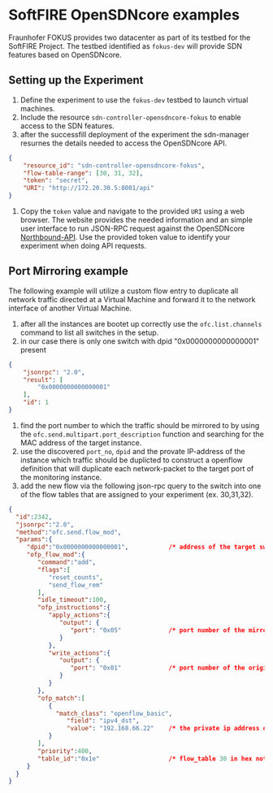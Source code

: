 # SoftFIRE OpenSDNcore examples

Fraunhofer FOKUS provides two datacenter as part of its testbed for the SoftFIRE Project. The testbed identified as `fokus-dev` will provide SDN features based on OpenSDNcore.

## Setting up the Experiment

1. Define the experiment to use the `fokus-dev` testbed to launch virtual machines.
1. Include the resource `sdn-controller-opensdncore-fokus` to enable access to the SDN features.
1. after the successfill deployment of the experiment the sdn-manager resurnes the details needed to access the OpenSDNcore API.

```json
{
	"resource_id": "sdn-controller-opensdncore-fokus",
	"flow-table-range": [30, 31, 32],
	"token": "secret",
	"URI": "http://172.20.30.5:8001/api"
}
```
1. Copy the `token` value and navigate to the provided `URI` using a web browser. The website provides the needed information and an simple user interface to run JSON-RPC request against the OpenSDNcore [Northbound-API](opensdncore-nb-api). Use the provided token value to identify your experiment when doing API requests.

## Port Mirroring example
The following example will utilize a custom flow entry to duplicate all network traffic directed at a Virtual Machine and forward it to the network interface of another Virtual Machine.

1. after all the instances are bootet up correctly use the `ofc.list.channels` command to list all switches in the setup.
1. in our case there is only one switch with dpid "0x0000000000000001" present

```json
{
	"jsonrpc": "2.0",
	"result": [
		"0x0000000000000001"
	],
	"id": 1
}
```
1. find the port number to which the traffic should be mirrored to by using the `ofc.send.multipart.port_description` function and searching for the MAC address of the target instance.
1. use the discovered `port_no`, `dpid` and the provate IP-address of the instance which traffic should be duplicted to construct a openflow definition that will duplicate each network-packet to the target port of the monitoring instance.
1. add the new flow via the following json-rpc query to the switch into one of the flow tables that are assigned to your experiment (ex. 30,31,32).

```json
{
  "id":2342,
  "jsonrpc":"2.0",
  "method":"ofc.send.flow_mod",
  "params":{
     "dpid":"0x0000000000000001",			/* address of the target switch */
     "ofp_flow_mod":{
        "command":"add",
        "flags":[
           "reset_counts",
           "send_flow_rem"
        ],
        "idle_timeout":100,
        "ofp_instructions":{
           "apply_actions":{
              "output": {
                 "port": "0x05"				/* port number of the mirror port */
              }
           },
           "write_actions":{
              "output": {
                 "port": "0x01"				/* port number of the original destination instance */
              }
           }
        },
        "ofp_match":[
           {
             "match_class": "openflow_basic",
                "field": "ipv4_dst",
                "value": "192.168.66.22"	/* the private ip address of the target virtual machine */
           }
        ],
        "priority":400,
        "table_id":"0x1e" 					/* flow_table 30 in hex notation */
     }
  }
}
```


<!---
 Script for open external links in a new tab
-->
<script src="http://ajax.googleapis.com/ajax/libs/jquery/1.7.1/jquery.js"></script>
<script type="text/javascript" charset="utf-8">
      // Creating custom :external selector
      $.expr[':'].external = function(obj){
          return !obj.href.match(/^mailto\:/)
                  && (obj.hostname != location.hostname);
      };
      $(function(){
        $('a:external').addClass('external');
        $(".external").attr('target','_blank');
      })
</script>
